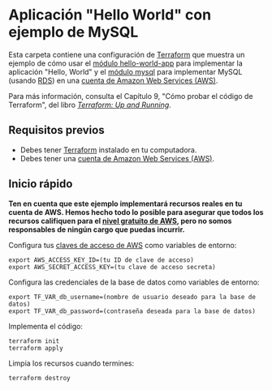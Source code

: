 
# Aplicación "Hello World" con ejemplo de MySQL

Esta carpeta contiene una configuración de [Terraform](https://www.terraform.io/) que muestra un ejemplo de cómo usar el 
[módulo hello-world-app](../../../modules/services/hello-world-app) para implementar la aplicación "Hello, World" y el
[módulo mysql](../../../modules/data-stores/mysql) para implementar MySQL (usando [RDS](https://aws.amazon.com/rds/)) en una 
[cuenta de Amazon Web Services (AWS)](http://aws.amazon.com/).

Para más información, consulta el Capítulo 9, "Cómo probar el código de Terraform", del libro 
*[Terraform: Up and Running](http://www.terraformupandrunning.com)*.

## Requisitos previos

* Debes tener [Terraform](https://www.terraform.io/) instalado en tu computadora. 
* Debes tener una [cuenta de Amazon Web Services (AWS)](http://aws.amazon.com/).

## Inicio rápido

**Ten en cuenta que este ejemplo implementará recursos reales en tu cuenta de AWS. Hemos hecho todo lo posible para asegurar
que todos los recursos califiquen para el [nivel gratuito de AWS](https://aws.amazon.com/free/), pero no somos responsables
de ningún cargo que puedas incurrir.**

Configura tus [claves de acceso de AWS](http://docs.aws.amazon.com/general/latest/gr/aws-sec-cred-types.html#access-keys-and-secret-access-keys) 
como variables de entorno:

```
export AWS_ACCESS_KEY_ID=(tu ID de clave de acceso)
export AWS_SECRET_ACCESS_KEY=(tu clave de acceso secreta)
```

Configura las credenciales de la base de datos como variables de entorno:

```
export TF_VAR_db_username=(nombre de usuario deseado para la base de datos)
export TF_VAR_db_password=(contraseña deseada para la base de datos)
```

Implementa el código:

```
terraform init
terraform apply
```

Limpia los recursos cuando termines:

```
terraform destroy
```
